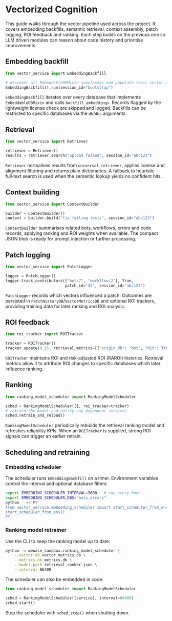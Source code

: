 # Vectorized Cognition

This guide walks through the vector pipeline used across the project.  It
covers embedding backfills, semantic retrieval, context assembly, patch logging,
ROI feedback and ranking.  Each step builds on the previous one so LLM driven
modules can reason about code history and prioritise improvements.

## Embedding backfill

````python
from vector_service import EmbeddingBackfill

# discover all EmbeddableDBMixin subclasses and populate their vector stores
EmbeddingBackfill().run(session_id="bootstrap")
````

`EmbeddingBackfill` iterates over every database that implements
`EmbeddableDBMixin` and calls `backfill_embeddings`.  Records flagged by the
lightweight license check are skipped and logged.  Backfills can be restricted to
specific databases via the `db`/`dbs` arguments.

## Retrieval

````python
from vector_service import Retriever

retriever = Retriever()
results = retriever.search("upload failed", session_id="abc123")
````

`Retriever` normalises results from `universal_retriever`, applies license and
alignment filtering and returns plain dictionaries.  A fallback to heuristic
full‑text search is used when the semantic lookup yields no confident hits.

## Context building

````python
from vector_service import ContextBuilder

builder = ContextBuilder()
context = builder.build("fix failing tests", session_id="abc123")
````

`ContextBuilder` summarises related bots, workflows, errors and code records,
applying ranking and ROI weights when available.  The compact JSON blob is ready
for prompt injection or further processing.

## Patch logging

````python
from vector_service import PatchLogger

logger = PatchLogger()
logger.track_contributors(["bot:7", "workflow:2"], True,
                          patch_id="42", session_id="abc123")
````

`PatchLogger` records which vectors influenced a patch.  Outcomes are persisted
in `PatchHistoryDB`/`VectorMetricsDB` and optional ROI trackers, providing
training data for later ranking and ROI analysis.

## ROI feedback

````python
from roi_tracker import ROITracker

tracker = ROITracker()
tracker.update(0.15, retrieval_metrics=[{"origin_db": "bot", "hit": True}])
````

`ROITracker` maintains ROI and risk‑adjusted ROI (RAROI) histories.  Retrieval
metrics allow it to attribute ROI changes to specific databases which later
influence ranking.

## Ranking

````python
from ranking_model_scheduler import RankingModelScheduler

sched = RankingModelScheduler([], roi_tracker=tracker)
# retrain the model and notify any dependent services
sched.retrain_and_reload()
````

`RankingModelScheduler` periodically rebuilds the retrieval ranking model and
refreshes reliability KPIs.  When an `ROITracker` is supplied, strong ROI signals
can trigger an earlier retrain.

## Scheduling and retraining

### Embedding scheduler

The scheduler runs `EmbeddingBackfill` on a timer.  Environment variables
control the interval and optional database filters:

````bash
export EMBEDDING_SCHEDULER_INTERVAL=3600   # run every hour
export EMBEDDING_SCHEDULER_DBS="bots,errors"
python - <<'PY'
from vector_service.embedding_scheduler import start_scheduler_from_env
start_scheduler_from_env()
PY
````

### Ranking model retrainer

Use the CLI to keep the ranking model up to date:

````bash
python -m menace_sandbox.ranking_model_scheduler \
    --vector-db vector_metrics.db \
    --metrics-db metrics.db \
    --model-path retrieval_ranker.json \
    --interval 86400
````

The scheduler can also be embedded in code:

````python
from ranking_model_scheduler import RankingModelScheduler

sched = RankingModelScheduler([service], interval=86400)
sched.start()
````

Stop the scheduler with `sched.stop()` when shutting down.
